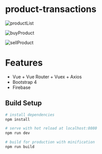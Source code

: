 # product-transactions

![productList](https://user-images.githubusercontent.com/26345498/95556932-bceddf80-0a1c-11eb-96a3-8cd8ec5acfc2.png)

![buyProduct](https://user-images.githubusercontent.com/26345498/95557343-57e6b980-0a1d-11eb-8598-96e33259bc35.png)

![sellProduct](https://user-images.githubusercontent.com/26345498/95557361-60d78b00-0a1d-11eb-89f3-af4b374199e6.png)


# Features
- Vue + Vue Router + Vuex + Axios
- Bootstrap 4
- Firebase


## Build Setup

``` bash
# install dependencies
npm install

# serve with hot reload at localhost:8080
npm run dev

# build for production with minification
npm run build
```
